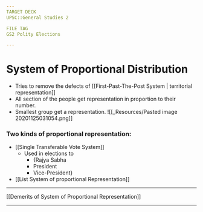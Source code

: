 ```yaml
---
TARGET DECK
UPSC::General Studies 2

FILE TAG
GS2 Polity Elections

---
```

# System of Proportional Distribution
- Tries to remove the defects of [[First-Past-The-Post System \| territorial representation]]
- All section of the people get representation in proportion to their number.
- Smallest group get a representation.
 ![[_Resources/Pasted image 20201125031054.png]] 
### Two kinds of proportional representation:
- [[Single Transferable Vote System]]
	- Used in elections to 
		- {Rajya Sabha
		- President
		- Vice-President}
- [[List System  of proportional Representation]]
<!--ID: 1606267016842-->

---

 [[Demerits of System of Proportional Representation]]
 
 ---

